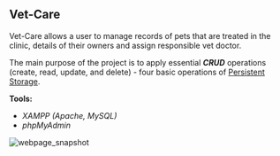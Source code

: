 ## Vet-Care

Vet-Care allows a user to manage records of pets that are treated in the clinic, details of their owners and assign responsible vet doctor. 

The main purpose of the project is to apply essential ***CRUD*** operations (create, read, update, and delete) - four basic operations of [Persistent Storage](https://en.wikipedia.org/wiki/Create,_read,_update_and_delete).

**Tools:**
- *XAMPP (Apache, MySQL)*
- *phpMyAdmin*

![webpage_snapshot](https://user-images.githubusercontent.com/79474744/173185571-459c4c09-58c9-40d7-adae-35fe0a3d9f0c.PNG)
